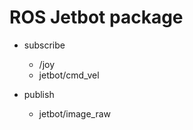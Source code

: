 # ROS Jetbot package


* subscribe

    * /joy
    * jetbot/cmd_vel

* publish

    * jetbot/image_raw


